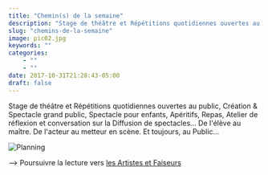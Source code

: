 ```yaml
---
title: "Chemin(s) de la semaine"
description: "Stage de théâtre et Répétitions quotidiennes ouvertes au public, Création & Spectacle grand public,..."
slug: "chemins-de-la-semaine"
image: pic02.jpg
keywords: ""
categories:
    - ""
    - ""
date: 2017-10-31T21:28:43-05:00
draft: false
---
```


Stage de théâtre et Répétitions quotidiennes ouvertes au public, Création & Spectacle grand public, Spectacle pour enfants, Apéritifs, Repas, Atelier de réflexion et conversation sur la Diffusion de spectacles... De l'élève au maître. De l'acteur au metteur en scène. Et toujours, au Public...


![Planning](/img/pic02.jpg)

--> Poursuivre la lecture vers [les Artistes et Faiseurs](https://www.association-tedua.fr/blogs/artistes-et-faiseurs/)
